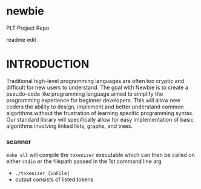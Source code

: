 # newbie
PLT Project Repo

readme edit

# INTRODUCTION
Traditional high-level programming languages are often too cryptic and difficult for new users to understand. The goal with Newbie is to create a pseudo-code like programming language aimed to simplify the programming experience for beginner developers. This will allow new coders the ability to design, implement  and better understand common algorithms without the frustration of learning specific programming syntax. Our standard library will specifically allow for easy implementation of basic algorithms involving linked lists, graphs, and trees.


### scanner

`make all` will compile the `tokenizer` executable which can then be called on either `stdin` or the filepath passed in the 1st command line arg

* `./tokenizer [inFile]`
* output consists of listed tokens
